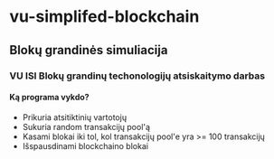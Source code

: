 # vu-simplifed-blockchain

## Blokų grandinės simuliacija

### VU ISI Blokų grandinų techonologijų atsiskaitymo darbas

#### Ką programa vykdo?
- Prikuria atsitiktinių vartotojų
- Sukuria random transakcijų pool'ą
- Kasami blokai iki tol, kol transakcijų pool'e yra >= 100 transakcijų
- Išspausdinami blockchaino blokai